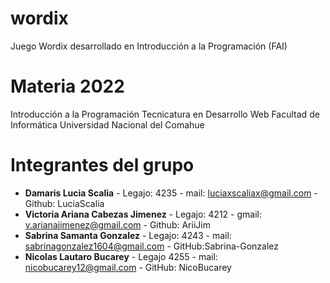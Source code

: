 # wordix
Juego Wordix desarrollado en Introducción a la Programación (FAI)

# Materia 2022

Introducción a la Programación
Tecnicatura en Desarrollo Web
Facultad de Informática
Universidad Nacional del Comahue

# Integrantes del grupo

- **Damaris Lucia Scalia** - Legajo: 4235 - mail: luciaxscaliax@gmail.com - Github: LuciaScalia
- **Victoria Ariana Cabezas Jimenez** - Legajo: 4212 - gmail: v.arianajimenez@gmail.com - Github: AriiJim
- **Sabrina Samanta Gonzalez** - Legajo: 4243 - mail: sabrinagonzalez1604@gmail.com - GitHub:Sabrina-Gonzalez
- **Nicolas Lautaro Bucarey** - Legajo 4255 - mail: nicobucarey12@gmail.com - GitHub: NicoBucarey